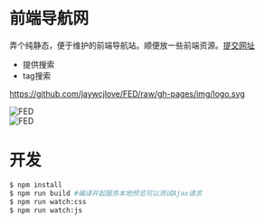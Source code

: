 # 前端导航网

弄个纯静态，便于维护的前端导航站。顺便放一些前端资源。[提交网址](https://github.com/jaywcjlove/FED/wiki/%E6%B7%BB%E5%8A%A0%E7%BD%91%E7%AB%99)

- 提供搜索
- tag搜索

https://github.com/jaywcjlove/FED/raw/gh-pages/img/logo.svg

![](https://raw.githubusercontent.com/jaywcjlove/FED/raw/gh-pages/img/fed.svg "FED")  
![](https://raw.githubusercontent.com/jaywcjlove/FED/raw/gh-pages/img/fed2.svg "FED")  


# 开发

```bash
$ npm install
$ npm run build #编译并起服务本地预览可以测试Ajax请求
$ npm run watch:css
$ npm run watch:js
```
